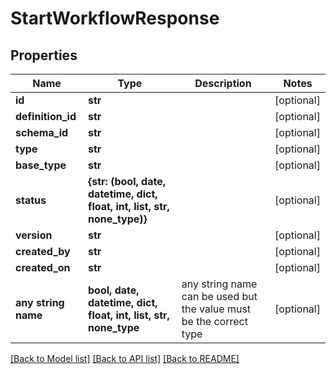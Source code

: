 # StartWorkflowResponse


## Properties
Name | Type | Description | Notes
------------ | ------------- | ------------- | -------------
**id** | **str** |  | [optional] 
**definition_id** | **str** |  | [optional] 
**schema_id** | **str** |  | [optional] 
**type** | **str** |  | [optional] 
**base_type** | **str** |  | [optional] 
**status** | **{str: (bool, date, datetime, dict, float, int, list, str, none_type)}** |  | [optional] 
**version** | **str** |  | [optional] 
**created_by** | **str** |  | [optional] 
**created_on** | **str** |  | [optional] 
**any string name** | **bool, date, datetime, dict, float, int, list, str, none_type** | any string name can be used but the value must be the correct type | [optional]

[[Back to Model list]](../README.md#documentation-for-models) [[Back to API list]](../README.md#documentation-for-api-endpoints) [[Back to README]](../README.md)


